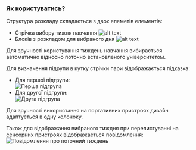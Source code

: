 ### Як користуватись?
Структура розкладу складається з двох елеметів елементів:

+ Стрічка вибору тижня навчання ![alt text](/static/img/week.png "Вибір тиждня")
+ Блоків з розкладом для вибраного дня ![alt text](/static/img/day.png "Панель дня")

Для зручності користування тиждень навчання вибирається автоматично відносно поточно встановленого університетом.

Для визначення підрупи в кутку стрічки пари відображається підказка:

+ Для першої підгрупи: <br> ![Перша підгрупа](/static/img/first_subgroup.png)
+ Для другої підгрупи: <br> ![Друга підгрупа](/static/img/second_subgroup.png)

Для зручності використання на портативних пристроях дизайн адаптується в одну колоноку.

Також для відображання вибраного тиждня при перелистуванні на сенсорних пристроях відображається повідомлення:
![Повідомлення про поточний тиждень](/static/img/message.png)